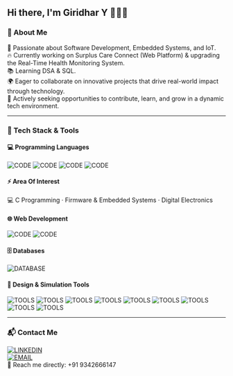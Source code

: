## Hi there, I'm Giridhar Y 🙋🏻‍♂️

### 🚀 About Me  
🎯 Passionate about Software Development, Embedded Systems, and IoT.  
🔥 Currently working on Surplus Care Connect (Web Platform) & upgrading the Real-Time Health Monitoring System.  
📚 Learning DSA & SQL.  
🌍 Eager to collaborate on innovative projects that drive real-world impact through technology.  
🎯 Actively seeking opportunities to contribute, learn, and grow in a dynamic tech environment.



---

### 🧰 Tech Stack & Tools

#### 💻 Programming Languages  
![CODE](https://img.shields.io/badge/CODE-C-00599C?style=for-the-badge&logo=c&logoColor=white)
![CODE](https://img.shields.io/badge/CODE-C++-004482?style=for-the-badge&logo=c%2B%2B&logoColor=white)
![CODE](https://img.shields.io/badge/CODE-CORE_JAVA-ED8B00?style=for-the-badge&logo=java&logoColor=white)
![CODE](https://img.shields.io/badge/CODE-PYTHON-3776AB?style=for-the-badge&logo=python&logoColor=white)

#### ⚡ Area Of Interest  
💻 C Programming · Firmware & Embedded Systems · Digital Electronics


#### 🌐 Web Development  
![CODE](https://img.shields.io/badge/CODE-HTML5-E34F26?style=for-the-badge&logo=html5&logoColor=white)
![CODE](https://img.shields.io/badge/CODE-CSS3-1572B6?style=for-the-badge&logo=css3&logoColor=white)

#### 🗄️ Databases  
![DATABASE](https://img.shields.io/badge/DATABASE-MySQL-00758F?style=for-the-badge&logo=mysql&logoColor=white)

#### 🧪 Design & Simulation Tools  
![TOOLS](https://img.shields.io/badge/TOOLS-MATLAB-CC0000?style=for-the-badge)
![TOOLS](https://img.shields.io/badge/TOOLS-Proteus-27338e?style=for-the-badge)
![TOOLS](https://img.shields.io/badge/TOOLS-Wokwi-00A86B?style=for-the-badge)
![TOOLS](https://img.shields.io/badge/TOOLS-Tinkercad-F37726?style=for-the-badge&logo=autodesk)
![TOOLS](https://img.shields.io/badge/TOOLS-Arduino_IDE-00979D?style=for-the-badge&logo=arduino&logoColor=white)
![TOOLS](https://img.shields.io/badge/TOOLS-DSCH3-666666?style=for-the-badge)
![TOOLS](https://img.shields.io/badge/TOOLS-Microwind-555555?style=for-the-badge)
![TOOLS](https://img.shields.io/badge/TOOLS-Canva-00C4CC?style=for-the-badge&logo=canva&logoColor=white)
![TOOLS](https://img.shields.io/badge/TOOLS-Photoshop-31A8FF?style=for-the-badge&logo=adobe-photoshop&logoColor=white)

---

### 📬 Contact Me  
[![LINKEDIN](https://img.shields.io/badge/LINKEDIN-PROFILE-blue?style=for-the-badge&logo=linkedin)](https://www.linkedin.com/in/giridhar-yuvaraj-0a4044261)  
[![EMAIL](https://img.shields.io/badge/EMAIL-CONTACT%20ME-red?style=for-the-badge&logo=gmail&logoColor=white)](mailto:giridharyuvaraj07@gmail.com)  
📱 Reach me directly: +91 9342666147

